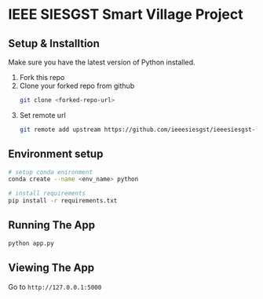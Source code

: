 # IEEE SIESGST Smart Village Project

## Setup & Installtion

Make sure you have the latest version of Python installed.

1. Fork this repo
2. Clone your forked repo from github
    ```bash
    git clone <forked-repo-url>
    ```
3. Set remote url
    ```bash
    git remote add upstream https://github.com/ieeesiesgst/ieeesiesgst-smart-village.git
    ```

## Environment setup

```bash
# setup conda enironment
conda create --name <env_name> python

# install requirements
pip install -r requirements.txt
```

## Running The App

```bash
python app.py
```

## Viewing The App

Go to `http://127.0.0.1:5000`